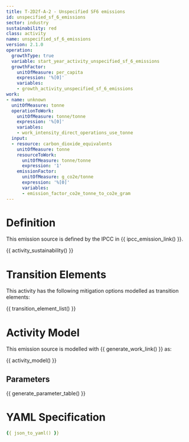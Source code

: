 ```yaml
---
title: T-2D2f-A-2 - Unspecified SF6 emissions
id: unspecified_sf_6_emissions
sector: industry
sustainability: red
class: activity
name: unspecified_sf_6_emissions
version: 2.1.0
operation:
  growthType: true
  variable: start_year_activity_unspecified_sf_6_emissions
  growthFactor:
    unitOfMeasure: per_capita
    expression: '%[0]'
    variables:
    - growth_activity_unspecified_sf_6_emissions
work:
- name: unknown
  unitOfMeasure: tonne
  operationToWork:
    unitOfMeasure: tonne/tonne
    expression: '%[0]'
    variables:
    - work_intensity_direct_operations_use_tonne
  input:
  - resource: carbon_dioxide_equivalents
    unitOfMeasure: tonne
    resourceToWork:
      unitOfMeasure: tonne/tonne
      expression: '1'
    emissionFactor:
      unitOfMeasure: g_co2e/tonne
      expression: '%[0]'
      variables:
      - emission_factor_co2e_tonne_to_co2e_gram
---
```

# Definition
This emission source is defined by the IPCC in {{ ipcc_emission_link() }}.


{{ activity_sustainability() }}

# Transition Elements

This activity has the following mitigation options modelled as transition elements:

{{ transition_element_list() }}

# Activity Model
This emission source is modelled with {{ generate_work_link() }} as:

{{ activity_model() }}

## Parameters

{{ generate_parameter_table() }}

# YAML Specification

```yaml
{{ json_to_yaml() }}
```
